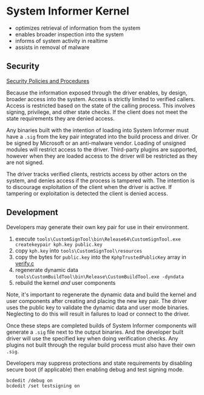 # System Informer Kernel

- optimizes retrieval of information from the system
- enables broader inspection into the system
- informs of system activity in realtime
- assists in removal of malware

## Security

[Security Policies and Procedures](../SECURITY.md)

Because the information exposed through the driver enables, by design, broader
access into the system. Access is strictly limited to verified callers.
Access is restricted based on the state of the calling process. This involves
signing, privilege, and other state checks. If the client does not meet the
state requirements they are denied access.

Any binaries built with the intention of loading into System Informer must
have a `.sig` from the key pair integrated into the build process and driver.
Or be signed by Microsoft or an anti-malware vendor. Loading of unsigned
modules will restrict access to the driver. Third-party plugins are supported,
however when they are loaded access to the driver will be restricted as they
are not signed.

The driver tracks verified clients, restricts access by other actors on the
system, and denies access if the process is tampered with. The intention is to
discourage exploitation of the client when the driver is active. If tampering
or exploitation is detected the client is denied access.

## Development

Developers may generate their own key pair for use in their environment.

1. execute `tools\CustomSignTool\bin\Release64\CustomSignTool.exe createkeypair kph.key public.key`
2. copy `kph.key` into `tools\CustomSignTool\resources`
3. copy the bytes for `public.key` into the `KphpTrustedPublicKey` array in [verify.c](verify.c)
4. regenerate dynamic data `tools\CustomBuildTool\bin\Release\CustomBuildTool.exe -dyndata`
5. rebuild the kernel _and_ user components

Note, it's important to regenerate the dynamic data and build the kernel and
user components after creating and placing the new key pair. The driver uses the
public key to validate the dynamic data and user mode binaries. Neglecting to do
this will result in failures to load or connect to the driver.

Once these steps are completed builds of System Informer components will
generate a `.sig` file next to the output binaries. And the developer built
driver will use the specified key when doing verification checks. Any plugins
not built through the regular build process must also have their own `.sig`.

Developers may suppress protections and state requirements by disabling secure
boot (if applicable) then enabling debug and test signing mode.
```
bcdedit /debug on
bcdedit /set testsigning on
```